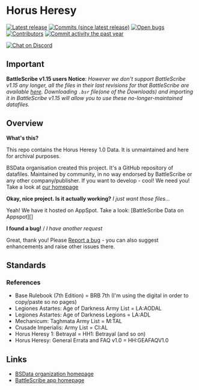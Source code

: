 Horus Heresy
============

[![Latest release](https://img.shields.io/github/release/BSData/horus-heresy-1e.svg?style=flat-square)](https://github.com/BSData/horus-heresy-1e/releases/latest)
[![Commits (since latest release)](https://img.shields.io/github/commits-since/BSData/horus-heresy-1e/latest.svg?style=flat-square)](https://github.com/BSData/horus-heresy-1e/releases)
[![Open bugs](https://img.shields.io/github/issues/BSData/horus-heresy-1e/bug.svg?style=flat-square&label=bugs)](https://github.com/BSData/horus-heresy-1e/issues?q=is%3Aissue+is%3Aopen+label%3Abug)
[![Contributors](https://img.shields.io/github/contributors/BSData/horus-heresy-1e.svg?style=flat-square)](https://github.com/BSData/horus-heresy/graphs-1e/contributors)
[![Commit activity the past year](https://img.shields.io/github/commit-activity/y/BSData/horus-heresy-1e.svg?style=flat-square)](https://github.com/BSData/horus-heresy-1e/pulse/monthly)

[![Chat on Discord](https://img.shields.io/discord/558412685981777922.svg?logo=discord&style=popout-square)](https://www.bsdata.net/discord)

## Important

__BattleScribe v1.15 users Notice__: _However we don't support BattleScribe v1.15 any longer, all the files in their last revisions for that BattleScribe are available [here](https://github.com/BSData/horus-heresy-/releases/tag/6.9.3). Downloading `.bsr` file(one of the Downloads) and importing it in BattleScribe v1.15 will allow you to use these no-longer-maintained datafiles._

## Overview ##

__What's this?__

This repo contains the Horus Heresy 1.0 Data. It is unmaintained and here for archival purposes. 

BSData organisation created this project. It's a GitHub repository of datafiles.
Maintained by community, in no way endorsed by BattleScribe or any other company/publisher. If you want
to develop - cool! We need you! Take a look at [our homepage][BSData.net]

__Okay, nice project. Is it actually working?__ _I just want those files..._

Yeah! We have it hosted on AppSpot. Take a look: [BattleScribe Data on Appspot][]

__I found a bug!__ / *I have another request*

Great, thank you! Please [Report a bug][bug report] - you can also suggest enhancements and raise other issues there.


## Standards

### References

* Base Rulebook (7th Edition) = BRB 7th (I'm using the digital in order to copy/paste so no pages)
* Legiones Astartes: Age of Darkness Army List = LA:AODAL
* Legiones Astartes: Age of Darkness Legions = LA:ADL
* Mechanicum: Taghmata Army List = M:TAL
* Crusade Imperialis: Army List = CI:AL
* Horus Heresy 1: Betrayal = HH1: Betrayal (and so on)
* Horus Heresy: General Errata and FAQ v1.0 = HH:GEAFAQV1.0

## Links ##

* [BSData organization homepage][BSData.net]
* [BattleScribe app homepage](https://www.battlescribe.net/)

[BSData.net]: https://www.bsdata.net/
[bug report]: https://github.com/BSData/horus-heresy/issues/new/choose

